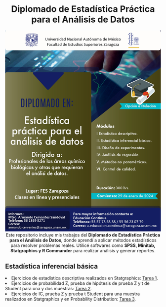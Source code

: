<div align="center">
<h1 align="center">Diplomado de Estadística Práctica para el Análisis de Datos</h1>
</div>

<center><img src="https://github.com/IsaiPB/Diplomado_Estadistica/blob/main/10_Diplomado_Estadistica_practica_page-0001.jpg"></center>

<div align="center">Este repositorio incluye mis trabajos del <strong>Diplomado de Estadística Práctica para el Análisis de Datos</strong>, donde aprendí a aplicar métodos estadísticos para resolver problemas reales.
Utilicé softwares como <strong>SPSS, Minitab, Statgraphics y R Commander</strong> para realizar análisis y generar reportes.</div>

## Estadística inferencial básica
<li>
Ejercicios de estadística descriptiva realizados en Statgraphics: <a href="https://drive.google.com/file/d/1F0rPhxqwTEkfIftmDvkaTM9AylRpQa9E/view?usp=drive_link">Tarea 1</a>.
</li>
<li>
Ejercicios de probabilidad Z, prueba de hipótesis de prueba Z y t de Student para una y dos muestras: <a href="https://drive.google.com/file/d/1GSFtCNIKCjQGVlJ30PHOkJyaBQ2bqLU_/view?usp=drive_link">Tarea 2</a>.
</li>
<li>
Ejercicios de IC, prueba Z y prueba t Student para una muestra realizados en Statgraphics y en Probability Distribution: <a href="https://drive.google.com/file/d/1R8BVGCmAmXfcnibdbiTeXovLg9w70yLy/view?usp=drive_link">Tarea 3</a>.
</li>




